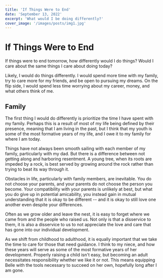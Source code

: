 ```yaml
---
title: 'If Things Were to End'
date: 'September 13, 2022'
excerpt: 'What would I be doing differently?'
cover_image: '/images/posts/img1.jpg'
---
```


<!-- Thesis: Priorities would change if things were to end -->

# If Things Were to End

If things were to end tomorrow, how differently would I do things? Would I care about the same things I care about doing today? 

Likely, I would do  things differently.  I would spend more time with my family, try to care more for my friends, and be open to pursuing my dreams. On the flip side, I would spend less time worrying about my career, money, and what others think of me.

## Family

The first thing I would do differently is prioritize the time I have spent with my family.  Perhaps this is a result of most of my life being defined by their presence, meaning that I am living in the past, but I think that my youth is some of the most formative years of my life, and I owe it to my family for where I am today. 

Things have not always been smooth sailing with each member of my family, particularly with my dad.  But there is a difference between not getting along and harboring resentment. A young tree, when its roots are impeded by a rock, is best served by growing around the rock rather than trying to beat its way through it.  

Obstacles in life, particularly with family members, are inevitable. You do not choose your parents, and your parents do not choose the person you become. Your compatibility with your parents is unlikely at best, but what you do give up in potential amicability, you instead gain in mutual understanding that it is okay to be different -- and it is okay to still love one another even despite your differences.

Often as we grow older and leave the nest, it is easy to forget where we came from and the people who raised us. Not only is that a disservice to them, it is also a disservice to us to not appreciate the love and care that has gone into our individual development.

As we shift from childhood to adulthood, it is equally important that we take the time to care for those that need guidance. I think to my niece, and how these years will serve as some of the most formative years of her development. Properly raising a child isn't easy, but becoming an adult necessitates responsibility whether we like it or not.  This means equipping Belle with  the tools necessary to succeed on her own, hopefully long after I am gone.  
